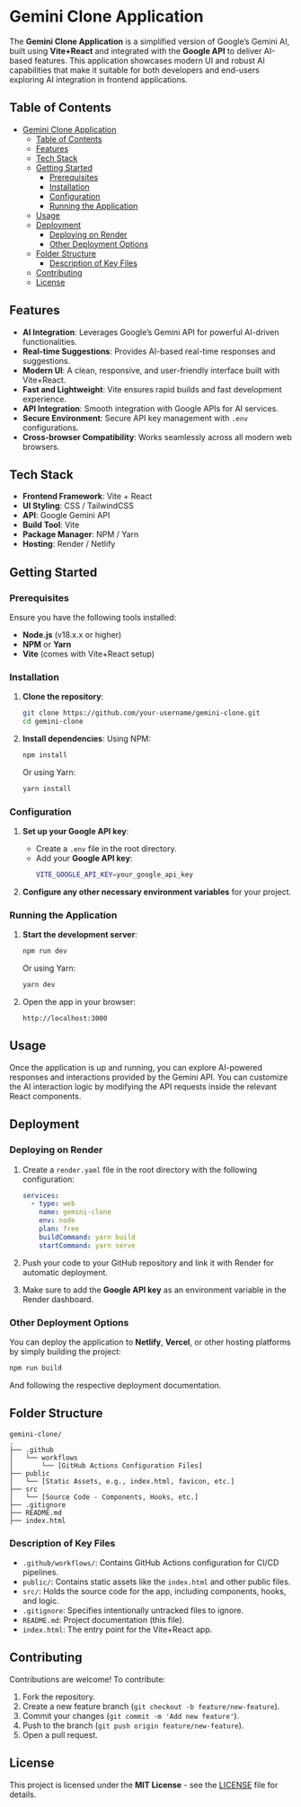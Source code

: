
# Gemini Clone Application

The **Gemini Clone Application** is a simplified version of Google’s Gemini AI, built using **Vite+React** and integrated with the **Google API** to deliver AI-based features. This application showcases modern UI and robust AI capabilities that make it suitable for both developers and end-users exploring AI integration in frontend applications.

## Table of Contents
- [Gemini Clone Application](#gemini-clone-application)
  - [Table of Contents](#table-of-contents)
  - [Features](#features)
  - [Tech Stack](#tech-stack)
  - [Getting Started](#getting-started)
    - [Prerequisites](#prerequisites)
    - [Installation](#installation)
    - [Configuration](#configuration)
    - [Running the Application](#running-the-application)
  - [Usage](#usage)
  - [Deployment](#deployment)
    - [Deploying on Render](#deploying-on-render)
    - [Other Deployment Options](#other-deployment-options)
  - [Folder Structure](#folder-structure)
    - [Description of Key Files](#description-of-key-files)
  - [Contributing](#contributing)
  - [License](#license)

## Features

- **AI Integration**: Leverages Google’s Gemini API for powerful AI-driven functionalities.
- **Real-time Suggestions**: Provides AI-based real-time responses and suggestions.
- **Modern UI**: A clean, responsive, and user-friendly interface built with Vite+React.
- **Fast and Lightweight**: Vite ensures rapid builds and fast development experience.
- **API Integration**: Smooth integration with Google APIs for AI services.
- **Secure Environment**: Secure API key management with `.env` configurations.
- **Cross-browser Compatibility**: Works seamlessly across all modern web browsers.

## Tech Stack

- **Frontend Framework**: Vite + React
- **UI Styling**: CSS / TailwindCSS
- **API**: Google Gemini API
- **Build Tool**: Vite
- **Package Manager**: NPM / Yarn
- **Hosting**: Render / Netlify

## Getting Started

### Prerequisites

Ensure you have the following tools installed:
- **Node.js** (v18.x.x or higher)
- **NPM** or **Yarn**
- **Vite** (comes with Vite+React setup)

### Installation

1. **Clone the repository**:
    ```bash
    git clone https://github.com/your-username/gemini-clone.git
    cd gemini-clone
    ```

2. **Install dependencies**:
    Using NPM:
    ```bash
    npm install
    ```
    Or using Yarn:
    ```bash
    yarn install
    ```

### Configuration

1. **Set up your Google API key**:
    - Create a `.env` file in the root directory.
    - Add your **Google API key**:
      ```bash
      VITE_GOOGLE_API_KEY=your_google_api_key
      ```

2. **Configure any other necessary environment variables** for your project.

### Running the Application

1. **Start the development server**:
    ```bash
    npm run dev
    ```
    Or using Yarn:
    ```bash
    yarn dev
    ```

2. Open the app in your browser:
    ```
    http://localhost:3000
    ```

## Usage

Once the application is up and running, you can explore AI-powered responses and interactions provided by the Gemini API. You can customize the AI interaction logic by modifying the API requests inside the relevant React components.

## Deployment

### Deploying on Render

1. Create a `render.yaml` file in the root directory with the following configuration:

    ```yaml
    services:
      - type: web
        name: gemini-clone
        env: node
        plan: free
        buildCommand: yarn build
        startCommand: yarn serve
    ```

2. Push your code to your GitHub repository and link it with Render for automatic deployment.

3. Make sure to add the **Google API key** as an environment variable in the Render dashboard.

### Other Deployment Options

You can deploy the application to **Netlify**, **Vercel**, or other hosting platforms by simply building the project:
```bash
npm run build
```
And following the respective deployment documentation.

## Folder Structure

```
gemini-clone/
.
├── .github
│   └── workflows
│       └── [GitHub Actions Configuration Files]
├── public
│   └── [Static Assets, e.g., index.html, favicon, etc.]
├── src
│   └── [Source Code - Components, Hooks, etc.]
├── .gitignore
├── README.md
├── index.html
```
### Description of Key Files ###

- `.github/workflows/`: Contains GitHub Actions configuration for CI/CD pipelines.
- `public/`: Contains static assets like the `index.html` and other public files.
- `src/`: Holds the source code for the app, including components, hooks, and logic.
- `.gitignore`: Specifies intentionally untracked files to ignore.
- `README.md`: Project documentation (this file).
- `index.html`: The entry point for the Vite+React app.

## Contributing

Contributions are welcome! To contribute:
1. Fork the repository.
2. Create a new feature branch (`git checkout -b feature/new-feature`).
3. Commit your changes (`git commit -m 'Add new feature'`).
4. Push to the branch (`git push origin feature/new-feature`).
5. Open a pull request.

## License

This project is licensed under the **MIT License** - see the [LICENSE](LICENSE) file for details.

